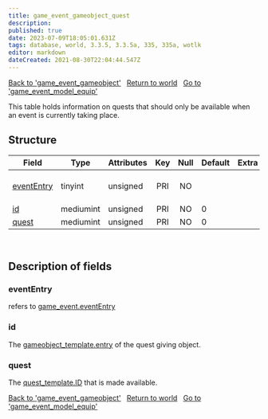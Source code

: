 ```yaml
---
title: game_event_gameobject_quest
description: 
published: true
date: 2023-07-09T18:05:01.631Z
tags: database, world, 3.3.5, 3.3.5a, 335, 335a, wotlk
editor: markdown
dateCreated: 2021-08-30T22:04:44.547Z
---
```


<a href="https://trinitycore.info/en/database/335/world/game_event_gameobject" class="mt-5 v-btn v-btn--depressed v-btn--flat v-btn--outlined theme--light v-size--default darkblue--text text--lighten-3"><span class="v-btn__content"><i aria-hidden="true" class="v-icon notranslate v-icon--left mdi mdi-arrow-left theme--light"></i><span>Back to 'game_event_gameobject'</span></span></a>&nbsp;&nbsp;&nbsp;<a href="https://trinitycore.info/en/database/335/world/home" class="mt-5 v-btn v-btn--depressed v-btn--flat v-btn--outlined theme--light v-size--default darkblue--text text--lighten-3"><span class="v-btn__content"><i aria-hidden="true" class="v-icon notranslate v-icon--left mdi mdi-home-outline theme--light"></i><span>Return to world</span></span></a>&nbsp;&nbsp;&nbsp;<a href="https://trinitycore.info/en/database/335/world/game_event_model_equip" class="mt-5 v-btn v-btn--depressed v-btn--flat v-btn--outlined theme--light v-size--default darkblue--text text--lighten-3"><span class="v-btn__content"><span>Go to 'game_event_model_equip'</span><i aria-hidden="true" class="v-icon notranslate v-icon--right mdi mdi-arrow-right theme--light"></i></span></a>

This table holds information on quests that should only be available when an event is currently taking place.

## Structure

| Field | Type | Attributes | Key | Null | Default | Extra | Comment |
| --- | --- | --- | :---: | :---: | --- | --- | --- |
| [eventEntry](#evententry) | tinyint | unsigned | PRI | NO |  |  | Entry of the game event |
| [id](#id) | mediumint | unsigned | PRI | NO | 0 |  |  |
| [quest](#quest) | mediumint | unsigned | PRI | NO | 0 |  |  |
&nbsp;
## Description of fields

### eventEntry
refers to [game_event.eventEntry](../world/game_event/#evententry)
&nbsp;

### id
The [gameobject_template.entry](../world/gameobject_template#entry) of the quest giving object.
&nbsp;

### quest
The [quest_template.ID](../world/quest_template#id) that is made available.
&nbsp;

<a href="https://trinitycore.info/en/database/335/world/game_event_gameobject" class="mt-5 v-btn v-btn--depressed v-btn--flat v-btn--outlined theme--light v-size--default darkblue--text text--lighten-3"><span class="v-btn__content"><i aria-hidden="true" class="v-icon notranslate v-icon--left mdi mdi-arrow-left theme--light"></i><span>Back to 'game_event_gameobject'</span></span></a>&nbsp;&nbsp;&nbsp;<a href="https://trinitycore.info/en/database/335/world/home" class="mt-5 v-btn v-btn--depressed v-btn--flat v-btn--outlined theme--light v-size--default darkblue--text text--lighten-3"><span class="v-btn__content"><i aria-hidden="true" class="v-icon notranslate v-icon--left mdi mdi-home-outline theme--light"></i><span>Return to world</span></span></a>&nbsp;&nbsp;&nbsp;<a href="https://trinitycore.info/en/database/335/world/game_event_model_equip" class="mt-5 v-btn v-btn--depressed v-btn--flat v-btn--outlined theme--light v-size--default darkblue--text text--lighten-3"><span class="v-btn__content"><span>Go to 'game_event_model_equip'</span><i aria-hidden="true" class="v-icon notranslate v-icon--right mdi mdi-arrow-right theme--light"></i></span></a>
